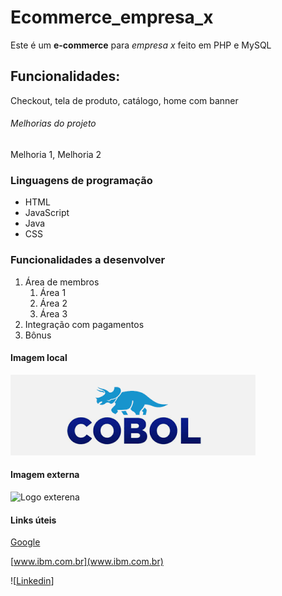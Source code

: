 # Ecommerce_empresa_x
Este é um **e-commerce** para *empresa x* feito em PHP e MySQL

## Funcionalidades:

Checkout, tela de produto, catálogo, home com banner

###### Melhorias do projeto

Melhoria 1, Melhoria 2

### Linguagens de programação

* HTML
* JavaScript
* Java
* CSS

### Funcionalidades a desenvolver

1. Área de membros
    1. Área 1
    2. Área 2
    3. Área 3
2. Integração com pagamentos
3. Bônus

#### Imagem local

![Logo Cobol](img/download.png)

#### Imagem externa

![Logo exterena](https://res.cloudinary.com/practicaldev/image/fetch/s--KCRN0Wuf--/c_fill,f_auto,fl_progressive,h_320,q_auto,w_320/https://dev-to-uploads.s3.amazonaws.com/uploads/organization/profile_image/356/ceb8dc0f-a77b-4f89-84da-52216a4286e1.png)

#### Links úteis

[Google](https://www.google.com.br)

[www.ibm.com.br](www.ibm.com.br)

![[Linkedin](https://www.google.com/imgres?imgurl=https%3A%2F%2Flogosmarcas.net%2Fwp-content%2Fuploads%2F2020%2F04%2FLinkedin-Logo.png&imgrefurl=https%3A%2F%2Flogosmarcas.net%2Flinkedin-logo%2F&tbnid=SC7D-bV_xg_5pM&vet=12ahUKEwi3ybei94TzAhVxBbkGHcWTCnYQMygAegUIARCyAQ..i&docid=6MShbWuig8WgzM&w=3840&h=2160&q=linkedin%20logo&ved=2ahUKEwi3ybei94TzAhVxBbkGHcWTCnYQMygAegUIARCyAQ)]
